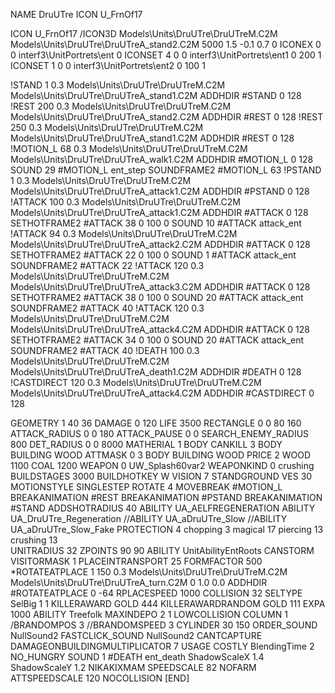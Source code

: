 NAME DruUTre
ICON U_FrnOf17

ICON 			U_FrnOf17
/ICON3D Models\Units\DruUTre\DruUTreM.C2M Models\Units\DruUTre\DruUTreA_stand2.C2M 5000 1.5 -0.1 0.7 0 
ICONEX 0 0 interf3\UnitPortrets\ent 0
ICONSET 4 0 0 interf3\UnitPortrets\ent1 0 200 1
ICONSET 1 0 0 interf3\UnitPortrets\ent2 0 100 1

!STAND          1 0.3  Models\Units\DruUTre\DruUTreM.C2M Models\Units\DruUTre\DruUTreA_stand1.C2M
ADDHDIR #STAND 0 128
!REST          200 0.3  Models\Units\DruUTre\DruUTreM.C2M Models\Units\DruUTre\DruUTreA_stand2.C2M
ADDHDIR #REST 0 128
!REST          250 0.3  Models\Units\DruUTre\DruUTreM.C2M Models\Units\DruUTre\DruUTreA_stand1.C2M
ADDHDIR #REST 0 128
!MOTION_L      68 0.3  Models\Units\DruUTre\DruUTreM.C2M Models\Units\DruUTre\DruUTreA_walk1.C2M
ADDHDIR #MOTION_L 0 128
SOUND 29 #MOTION_L ent_step
SOUNDFRAME2 #MOTION_L 63
!PSTAND        1  0.3  Models\Units\DruUTre\DruUTreM.C2M Models\Units\DruUTre\DruUTreA_attack1.C2M
ADDHDIR #PSTAND 0 128 
!ATTACK        100 0.3  Models\Units\DruUTre\DruUTreM.C2M Models\Units\DruUTre\DruUTreA_attack1.C2M
ADDHDIR #ATTACK 0 128
SETHOTFRAME2 #ATTACK 38 0 100 0
SOUND 10 #ATTACK attack_ent
!ATTACK       94 0.3  Models\Units\DruUTre\DruUTreM.C2M Models\Units\DruUTre\DruUTreA_attack2.C2M
ADDHDIR #ATTACK 0 128
SETHOTFRAME2 #ATTACK 22 0 100 0
SOUND 1 #ATTACK attack_ent
SOUNDFRAME2 #ATTACK 22
!ATTACK        120 0.3  Models\Units\DruUTre\DruUTreM.C2M Models\Units\DruUTre\DruUTreA_attack3.C2M
ADDHDIR #ATTACK 0 128
SETHOTFRAME2 #ATTACK 38 0 100 0
SOUND 20 #ATTACK attack_ent
SOUNDFRAME2 #ATTACK 40
!ATTACK        120 0.3  Models\Units\DruUTre\DruUTreM.C2M Models\Units\DruUTre\DruUTreA_attack4.C2M
ADDHDIR #ATTACK 0 128
SETHOTFRAME2 #ATTACK 34 0 100 0
SOUND 20 #ATTACK attack_ent
SOUNDFRAME2 #ATTACK 40
!DEATH         100 0.3  Models\Units\DruUTre\DruUTreM.C2M Models\Units\DruUTre\DruUTreA_death1.C2M
ADDHDIR #DEATH 0 128
!CASTDIRECT    120 0.3  Models\Units\DruUTre\DruUTreM.C2M Models\Units\DruUTre\DruUTreA_attack4.C2M
ADDHDIR #CASTDIRECT 0 128

GEOMETRY 1 40 36
DAMAGE   0 120
LIFE     3500
RECTANGLE 0 0 80 160
ATTACK_RADIUS 0 0 180
ATTACK_PAUSE 0 0
SEARCH_ENEMY_RADIUS 800
DET_RADIUS 0 0 8000
MATHERIAL 1 BODY
CANKILL 3 BODY BUILDING WOOD 
ATTMASK 0 3 BODY BUILDING WOOD 
PRICE 2 WOOD 1100 COAL 1200
WEAPON 0 UW_Splash60var2
WEAPONKIND 0 crushing
BUILDSTAGES 3000
BUILDHOTKEY		W
VISION 7
STANDGROUND
VES 30
MOTIONSTYLE SINGLESTEP
ROTATE 4
MOVEBREAK #MOTION_L
BREAKANIMATION #REST
BREAKANIMATION #PSTAND
BREAKANIMATION #STAND
ADDSHOTRADIUS 40
ABILITY                 UA_AELFREGENERATION
ABILITY                 UA_DruUTre_Regeneration
//ABILITY                 UA_aDruUTre_Slow
//ABILITY                 UA_aDruUTre_Slow_Fake
PROTECTION 4 chopping 3 magical 17 piercing 13 crushing 13  
UNITRADIUS 32
ZPOINTS 90 90
ABILITY UnitAbilityEntRoots
CANSTORM
VISITORMASK 1
PLACEINTRANSPORT 25
FORMFACTOR 500
*ROTATEATPLACE      1 150 0.3 Models\Units\DruUTre\DruUTreM.C2M Models\Units\DruUTre\DruUTreA_turn.C2M 0 1.0 0.0
ADDHDIR #ROTATEATPLACE 0 -64
RPLACESPEED         1000
COLLISION 32
SELTYPE SelBig 1 1
KILLERAWARD             GOLD 444
KILLERAWARDRANDOM       GOLD 111
EXPA 1000
ABILITY Treefolk
MAXINDEPO 2 1
LOWCOLLISION
COLUMN 1
/BRANDOMPOS 3
//BRANDOMSPEED 3
CYLINDER 30 150
ORDER_SOUND NullSound2
FASTCLICK_SOUND NullSound2
CANTCAPTURE
DAMAGEONBUILDINGMULTIPLICATOR 7
USAGE COSTLY
BlendingTime 2
NO_HUNGRY
SOUND 1 #DEATH ent_death
ShadowScaleX 1.4
ShadowScaleY 1.2
NIKAKIXMAM
SPEEDSCALE 82
NOFARM
ATTSPEEDSCALE 120
NOCOLLISION
[END]
